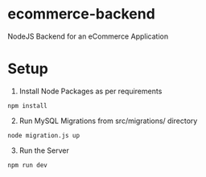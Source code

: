 # ecommerce-backend
NodeJS Backend for an eCommerce Application

# Setup

1. Install Node Packages as per requirements
```
npm install
```

2. Run MySQL Migrations from src/migrations/ directory
```
node migration.js up
```

3. Run the Server
```
npm run dev
```
